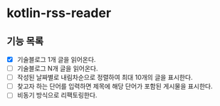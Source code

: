 # kotlin-rss-reader

## 기능 목록
- [x] 기술블로그 1개 글을 읽어온다.
- [ ] 기술블로그 N개 글을 읽어온다.
- [ ] 작성된 날짜별로 내림차순으로 정렬하여 최대 10개의 글을 표시한다.
- [ ] 찾고자 하는 단어를 입력하면 제목에 해당 단어가 포함된 게시물을 표시한다.
- [ ] 비동기 방식으로 리팩토링한다.